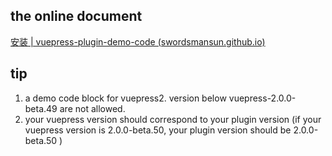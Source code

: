 ## the online document
[安装 | vuepress-plugin-demo-code (swordsmansun.github.io)](https://swordsmansun.github.io/vuepress-plugin-demo-block/guide/install/)

## tip
1. a demo code block for vuepress2. version below vuepress-2.0.0-beta.49 are not allowed.
2. your vuepress version should correspond to your plugin version (if your vuepress version is 2.0.0-beta.50, your plugin version should be 2.0.0-beta.50 )


